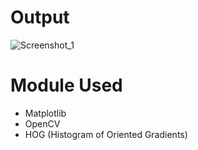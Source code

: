 # Output

![Screenshot_1](https://user-images.githubusercontent.com/64541739/172384189-851dd019-0c2a-45f9-a551-93d00fa4dc70.png)

# Module Used

* Matplotlib
* OpenCV
* HOG (Histogram of Oriented Gradients)
